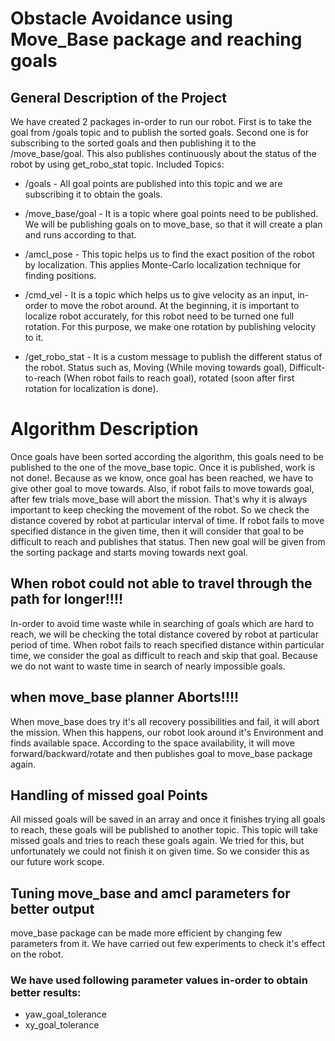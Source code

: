 # Obstacle Avoidance using Move_Base package and reaching goals
## General Description of the Project
We have created 2 packages in-order to run our robot. First is to take the goal from /goals topic and to publish the sorted goals. Second one is for subscribing to the sorted goals and then publishing it to the /move_base/goal. This also publishes continuously about the status of the robot by using get_robo_stat topic.
Included Topics:


- /goals - All goal points are published into this topic and we are subscribing it to obtain the goals.


- /move_base/goal - It is a topic where goal points need to be published. We will be publishing goals on to move_base, so that it will create a plan and runs according to that.


- /amcl_pose - This topic helps us to find the exact position of the robot by localization. This applies Monte-Carlo localization technique for finding positions.


- /cmd_vel - It is a topic which helps us to give velocity as an input, in-order to move the robot around. At the beginning, it is important to localize robot accurately, for this robot need to be turned one full rotation. For this purpose, we make one rotation by publishing velocity to it.


- /get_robo_stat - It is a custom message to publish the different status of the robot. Status such as, Moving (While moving towards goal), Difficult-to-reach (When robot fails to reach goal), rotated (soon after first rotation for localization is done).

# Algorithm Description
Once goals have been sorted according the algorithm, this goals need to be published to the one of the move_base topic. Once it is published, work is not done!. Because as we know, once goal has been reached, we have to give other goal to move towards. Also, if robot fails to move towards goal, after few trials move_base will abort the mission. That's why it is always important to keep checking the movement of the robot. So we check the distance covered by robot at particular interval of time. If robot fails to move specified distance in the given time, then it will consider that goal to be difficult to reach and publishes that status. Then new goal will be given from the sorting package and starts moving towards next goal.

## When robot could not able to travel through the path for longer!!!!
In-order to avoid time waste while in searching of goals which are hard to reach, we will be checking the total distance covered by robot at particular period of time. When robot fails to reach specified distance within particular time, we consider the goal as difficult to reach and skip that goal. Because we do not want to waste time in search of nearly impossible goals.

## when move_base planner Aborts!!!!
When move_base does try it's all recovery possibilities and fail, it will abort the mission. When this happens, our robot look around it's Environment and finds available space. According to the space availability, it will move forward/backward/rotate and then publishes goal to move_base package again.

## Handling of missed goal Points
All missed goals will be saved in an array and once it finishes trying all goals to reach, these goals will be published to another topic. This topic will take missed goals and tries to reach these goals again.
We tried for this, but unfortunately we could not finish it on given time. So we consider this as our future work scope.

## Tuning move_base and amcl parameters for better output
move_base package can be made more efficient by changing few parameters from it. We have carried out few experiments to check it's effect on the robot. 

### We have used following parameter values in-order to obtain better results:

- yaw_goal_tolerance
- xy_goal_tolerance
